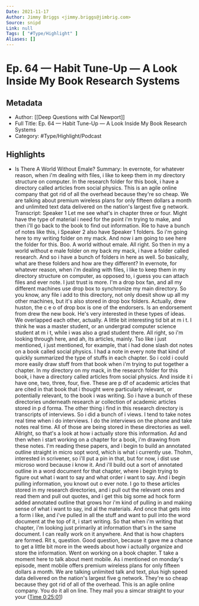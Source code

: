 ```yaml
---
Date: 2021-11-17
Author: Jimmy Briggs <jimmy.briggs@jimbrig.com>
Source: snipd
Link: null
Tags: [ "#Type/Highlight" ]
Aliases: []
---
```

# Ep. 64 —  Habit Tune-Up —  A Look Inside My Book Research Systems

## Metadata
- Author: [[Deep Questions with Cal Newport]]
- Full Title: Ep. 64 —  Habit Tune-Up —  A Look Inside My Book Research Systems
- Category: #Type/Highlight/Podcast

## Highlights
- Is There A World Without Emale?
  Summary:
  In evernote, for whatever reason, when i'm dealing with files, i like to keep them in my directory structure on computer. In the research folder for this book, i have a directory called articles from social physics. This is an agile online company that got rid of all the overhead because they're so cheap. We are talking about premium wireless plans for only fifteen dollars a month and unlimited text data delivered on the nation's largest five g network.
  Transcript:
  Speaker 1
  Let me see what's in chapter three or four. Might have the type of material i need for the point i'm trying to make, and then i'll go back to the book to find out information. Rie to have a bunch of notes like this, i
  Speaker 2
  also have
  Speaker 1
  folders. So i'm going here to my writing folder on my mack. And now i am going to see here the folder for this. Boo. A world without emale. All right. So then in my a world without e male folder on my back my mack, i have a folder called research. And so i have a bunch of folders in here as well. So basically, what are these folders and how are they different? In evernote, for whatever reason, when i'm dealing with files, i like to keep them in my directory structure on computer, as opposed to, i guess you can attach files and ever note. I just trust is more. I'm a drop box fan, and all my different machines use drop box to synchronize my main directory. So you know, any file i add to this directory, not only doesit show up all my other machines, but it's also stored in drop box folders. Actually, drew huston, the c e o of drop box is one of the endorsers. Is an endorsement from drew the new book. He's very interested in these types of ideas. We overlapped each other, actually. A little bit interesting tid bit at m i t. I think he was a master student, or an undergrad computer science student at m i t, while i was also a grad student there. All right, so i'm looking through here, and ah, its articles, mainly. Tso like i just mentioned, i just mentioned, for example, that i had done slash dot notes on a book called social physics. I had a note in every note that kind of quickly summarized the type of stuffs in each chapter. So i cold i could more easily draw stuff from that book when i'm trying to put together a chapter. In my directory on my mack, in the research folder for this book, i have a directory called articles from social physics. And inside it i have one, two, three, four, five. These are p df of academic articles that are cited in that book that i thought were particularly relevant, or potentially relevant, to the book i was writing. So i have a bunch of these directories underneath research ar collection of academic articles stored in p d forma. The other thing i find in this research directory is transcripts of interviews. So i did a bunch of i views. I tend to take notes real time when i do interviews. I do the interviews on the phone and take notes real time. All of those are being stored in these directories as well. Allright, so that's a look at how i actually store this information. Ad and then when i start working on a chapter for a book, i'm drawing from these notes. I'm reading these papers, and i begin to build an annotated outline straight in micro sopt word, which is what i currently use. Thohm, interested in scrivener, so i'll put a pin in that, but for now, i dist use microso word because i know it. And i'll build out a sort of annotated outline in a word document for that chapter, where i begin trying to figure out what i want to say and what order i want to say. And i begin pulling information, you knowt out o ever note. I go to these articles stored in my research directories, and i pull out the relevant ones and read them and pull out quotes, and i get this big some ad hock form added annotated outline that grows hor i'm kind of pulling in and making sense of what i want to say, ind al the materials. And once that gets into a form i like, and i've pulled in all the stuff and want to pull into the word document at the top of it, i start writing. So that when i'm writing that chapter, i'm looking just primarily at information that's in the same document. I can really work on it anywhere. And that is how chapters are formed. Rit s, question. Good question, because it gave me a chance to get a little bit more in the weeds about how i actually organize and store the information. Went on working on a book chapter. T take a moment here to talk about ment mobile. As i mentioned on monday's episode, ment mobile offers premium wireless plans for only fifteen dollars a month. We are talking unlimited talk and text, plus high speed data delivered on the nation's largest five g network. They're so cheap because they got rid of all of the overhead. This is an agile online company. You do it all on line. They mail you a simcar straight to your your ([Time 0:25:01](https://share.snipd.com/snip/6fb7c1cc-cc85-4015-9b69-964f4aaec7dd))
